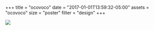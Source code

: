 +++
title = "ocovoco"
date = "2017-01-01T13:59:32-05:00"
assets = "ocovoco"
size = "poster"
filter = "design"
+++

<img class="full" src="/img/ocovoco/ocovoco.png"/>
